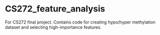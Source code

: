 # CS272_feature_analysis
For CS272 final project. Contains code for creating hypo/hyper methylation dataset and selecting high-importance features.

